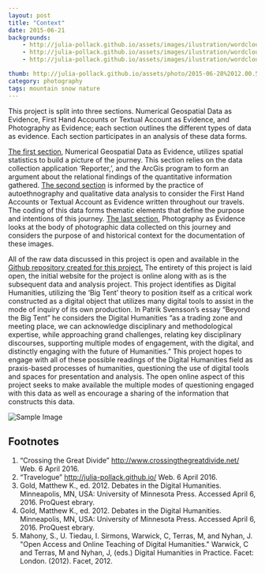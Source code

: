 ```yaml
---
layout: post
title: "Context"
date: 2015-06-21
backgrounds:
    - http://julia-pollack.github.io/assets/images/ilustration/wordcloud_journal.png
    - http://julia-pollack.github.io/assets/images/ilustration/wordcloud_journal.png
    - http://julia-pollack.github.io/assets/images/ilustration/wordcloud_journal.png

thumb: http://julia-pollack.github.io/assets/photo/2015-06-28%2012.00.59-1.jpg
category: photography
tags: mountain snow nature
---
```

This project is split into three sections. Numerical Geospatial Data as Evidence, First Hand Accounts or Textual Account as Evidence, and Photography as Evidence; each section outlines the different types of data as evidence. Each section participates in an analysis of these data forms.

<a href="https://github.com/julia-pollack/julia-pollack.github.io/tree/master/assets/geospacial/reporter_app">The first section</a>, Numerical Geospatial Data as Evidence, utilizes spatial statistics to build a picture of the journey. This section relies on the data collection application ‘Reporter,’, and the ArcGis program to form an argument about the relational findings of the quantitative information gathered. <a href="https://github.com/julia-pollack/julia-pollack.github.io/blob/master/assets/journal/journals.txt">The second section</a> is informed by the practice of autoethnography and qualitative data analysis to consider the First Hand Accounts or Textual Account as Evidence written throughout our travels. The coding of this data forms thematic elements that define the purpose and intentions of this journey. <a href="https://github.com/julia-pollack/julia-pollack.github.io/tree/master/assets/photo">The last section</a>, Photography as Evidence looks at the body of photographic data collected on this journey and considers the purpose of and historical context for the documentation of these images.

All of the raw data discussed in this project is open and available in the <a href="https://github.com/julia-pollack/julia-pollack.github.io/tree/master/assets">Github repository created for this project.</a> The entirety of this project is laid open, the initial website for the project is online along with as is the subsequent data and analysis project. This project identifies as Digital Humanities, utilizing the ‘Big Tent’ theory to position itself as a critical work constructed as a digital object that utilizes many digital tools to assist in the mode of inquiry of its own production. In Patrik Svensson’s essay “Beyond the Big Tent” he considers the Digital Humanities “as a trading zone and meeting place, we can acknowledge disciplinary and methodological expertise, while approaching grand challenges, relating key disciplinary discourses, supporting multiple modes of engagement, with the digital, and distinctly engaging with the future of Humanities.” This project hopes to engage with all of these possible readings of the Digital Humanities field as praxis-based processes of humanities, questioning the use of digital tools and spaces for presentation and analysis. The open online aspect of this project seeks to make available the multiple modes of questioning engaged with this data as well as encourage a sharing of the information that constructs this data.

![Sample Image](http://julia-pollack.github.io/assets/images/ilustration/arrayoflandscape.jpg)

## Footnotes

1. “Crossing the Great Divide” <a href="http://www.crossingthegreatdivide.net/">http://www.crossingthegreatdivide.net/</a> Web. 6 April 2016.
2. “Travelogue” http://julia-pollack.github.io/ Web. 6 April 2016.
3. Gold, Matthew K., ed. 2012. Debates in the Digital Humanities. Minneapolis, MN, USA: University of Minnesota Press. Accessed April 6, 2016. ProQuest ebrary.
4. Gold, Matthew K., ed. 2012. Debates in the Digital Humanities. Minneapolis, MN, USA: University of Minnesota Press. Accessed April 6, 2016. ProQuest ebrary.
5. Mahony, S., U. Tiedau, I. Sirmons, Warwick, C, Terras, M, and Nyhan, J. "Open Access and Online Teaching of Digital Humanities." Warwick, C and Terras, M and Nyhan, J, (eds.) Digital Humanities in Practice. Facet: London. (2012). Facet, 2012.